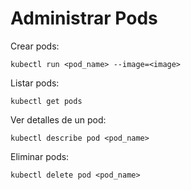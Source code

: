 # Administrar Pods
Crear pods:
```
kubectl run <pod_name> --image=<image>
```

Listar pods:
```
kubectl get pods
```

Ver detalles de un pod:
```
kubectl describe pod <pod_name>
```

Eliminar pods:
```
kubectl delete pod <pod_name>
```
